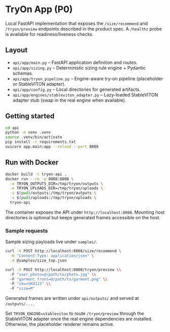 # TryOn App (P0)

Local FastAPI implementation that exposes the `/size/recommend` and `/tryon/preview` endpoints described in the product spec. A `/healthz` probe is available for readiness/liveness checks.

## Layout

- `api/app/main.py` – FastAPI application definition and routes.
- `api/app/sizing.py` – Deterministic sizing rule engine + Pydantic schemas.
- `api/app/tryon_pipeline.py` – Engine-aware try-on pipeline (placeholder or StableVITON adapter).
- `api/app/config.py` – Local directories for generated artifacts.
- `api/app/engines/stableviton_adapter.py` – Lazy-loaded StableVITON adapter stub (swap in the real engine when available).

## Getting started

```bash
cd api
python -m venv .venv
source .venv/bin/activate
pip install -r requirements.txt
uvicorn app.main:app --reload --port 8008
```

## Run with Docker

```bash
docker build -t tryon-api .
docker run --rm -p 8008:8008 \
  -e TRYON_OUTPUTS_DIR=/tmp/tryon/outputs \
  -e TRYON_UPLOADS_DIR=/tmp/tryon/uploads \
  -v $(pwd)/outputs:/tmp/tryon/outputs \
  -v $(pwd)/uploads:/tmp/tryon/uploads \
  tryon-api
```

The container exposes the API under `http://localhost:8008`. Mounting host directories is optional but keeps generated frames accessible on the host.

### Sample requests

Sample sizing payloads live under `samples/`.

```bash
curl -X POST http://localhost:8008/size/recommend \
  -H "Content-Type: application/json" \
  -d @samples/size_top.json
```

```bash
curl -X POST http://localhost:8008/tryon/preview \\
  -F "user_photo=@/path/to/photo.jpg" \\
  -F "garment_front=@/path/to/garment.png" \\
  -F "sku=SKU123" \\
  -F "size=M"
```

Generated frames are written under `api/outputs/` and served at `/outputs/...`.

Set `TRYON_ENGINE=stableviton` to route `/tryon/preview` through the StableVITON adapter once the real engine dependencies are installed. Otherwise, the placeholder renderer remains active.
